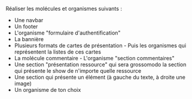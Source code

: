 Réaliser les molécules et organismes suivants :

*   Une navbar
*   Un footer
*   L'organisme "formulaire d'authentification"
*   La bannière
*   Plusieurs formats de cartes de présentation
        - Puis les organismes qui représentent la listes de ces cartes
*   La molécule commentaire
        - L'organisme "section commentaires"
*   Une section "présentation ressource" qui sera grossomodo la section qui présente le show de n'importe quelle ressource
*   Une section qui présente un élément (à gauche du texte, à droite une image)
*   Un organisme de ton choix